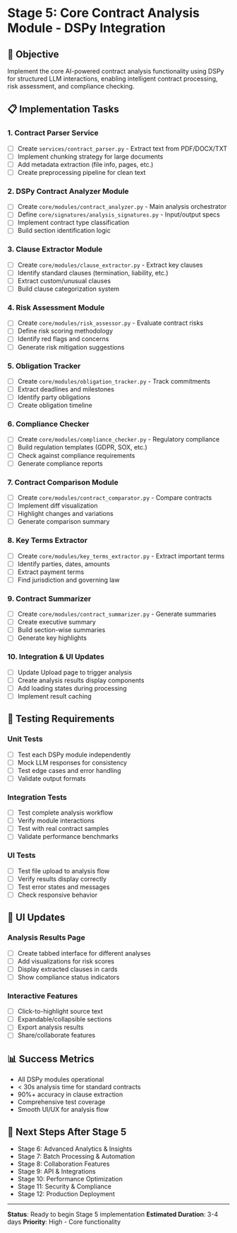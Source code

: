 # Stage 5: Core Contract Analysis Module - DSPy Integration

## 🎯 Objective
Implement the core AI-powered contract analysis functionality using DSPy for structured LLM interactions, enabling intelligent contract processing, risk assessment, and compliance checking.

## 📋 Implementation Tasks

### 1. Contract Parser Service
- [ ] Create `services/contract_parser.py` - Extract text from PDF/DOCX/TXT
- [ ] Implement chunking strategy for large documents
- [ ] Add metadata extraction (file info, pages, etc.)
- [ ] Create preprocessing pipeline for clean text

### 2. DSPy Contract Analyzer Module
- [ ] Create `core/modules/contract_analyzer.py` - Main analysis orchestrator
- [ ] Define `core/signatures/analysis_signatures.py` - Input/output specs
- [ ] Implement contract type classification
- [ ] Build section identification logic

### 3. Clause Extractor Module
- [ ] Create `core/modules/clause_extractor.py` - Extract key clauses
- [ ] Identify standard clauses (termination, liability, etc.)
- [ ] Extract custom/unusual clauses
- [ ] Build clause categorization system

### 4. Risk Assessment Module
- [ ] Create `core/modules/risk_assessor.py` - Evaluate contract risks
- [ ] Define risk scoring methodology
- [ ] Identify red flags and concerns
- [ ] Generate risk mitigation suggestions

### 5. Obligation Tracker
- [ ] Create `core/modules/obligation_tracker.py` - Track commitments
- [ ] Extract deadlines and milestones
- [ ] Identify party obligations
- [ ] Create obligation timeline

### 6. Compliance Checker
- [ ] Create `core/modules/compliance_checker.py` - Regulatory compliance
- [ ] Build regulation templates (GDPR, SOX, etc.)
- [ ] Check against compliance requirements
- [ ] Generate compliance reports

### 7. Contract Comparison Module
- [ ] Create `core/modules/contract_comparator.py` - Compare contracts
- [ ] Implement diff visualization
- [ ] Highlight changes and variations
- [ ] Generate comparison summary

### 8. Key Terms Extractor
- [ ] Create `core/modules/key_terms_extractor.py` - Extract important terms
- [ ] Identify parties, dates, amounts
- [ ] Extract payment terms
- [ ] Find jurisdiction and governing law

### 9. Contract Summarizer
- [ ] Create `core/modules/contract_summarizer.py` - Generate summaries
- [ ] Create executive summary
- [ ] Build section-wise summaries
- [ ] Generate key highlights

### 10. Integration & UI Updates
- [ ] Update Upload page to trigger analysis
- [ ] Create analysis results display components
- [ ] Add loading states during processing
- [ ] Implement result caching

## 🧪 Testing Requirements

### Unit Tests
- [ ] Test each DSPy module independently
- [ ] Mock LLM responses for consistency
- [ ] Test edge cases and error handling
- [ ] Validate output formats

### Integration Tests
- [ ] Test complete analysis workflow
- [ ] Verify module interactions
- [ ] Test with real contract samples
- [ ] Validate performance benchmarks

### UI Tests
- [ ] Test file upload to analysis flow
- [ ] Verify results display correctly
- [ ] Test error states and messages
- [ ] Check responsive behavior

## 🎨 UI Updates

### Analysis Results Page
- [ ] Create tabbed interface for different analyses
- [ ] Add visualizations for risk scores
- [ ] Display extracted clauses in cards
- [ ] Show compliance status indicators

### Interactive Features
- [ ] Click-to-highlight source text
- [ ] Expandable/collapsible sections
- [ ] Export analysis results
- [ ] Share/collaborate features

## 📊 Success Metrics
- All DSPy modules operational
- < 30s analysis time for standard contracts
- 90%+ accuracy in clause extraction
- Comprehensive test coverage
- Smooth UI/UX for analysis flow

## 🚀 Next Steps After Stage 5
- Stage 6: Advanced Analytics & Insights
- Stage 7: Batch Processing & Automation
- Stage 8: Collaboration Features
- Stage 9: API & Integrations
- Stage 10: Performance Optimization
- Stage 11: Security & Compliance
- Stage 12: Production Deployment

---

**Status**: Ready to begin Stage 5 implementation
**Estimated Duration**: 3-4 days
**Priority**: High - Core functionality